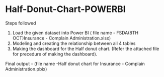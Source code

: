 # Half-Donut-Chart-POWERBI
Steps followed 
1) Load the given dataset into Power BI ( file name - FSDA(8TH OCT)Insurance - Complain Administration.xlsx) 
2) Modeling and creating the relationship between all 4 tables 
3) Making the dashboard for the Half donut chart. (Refer the attached file for precedure of making the dashboard).

Final output - (file name -Half donut chart for Insurance - Complain Administration.pbix)
